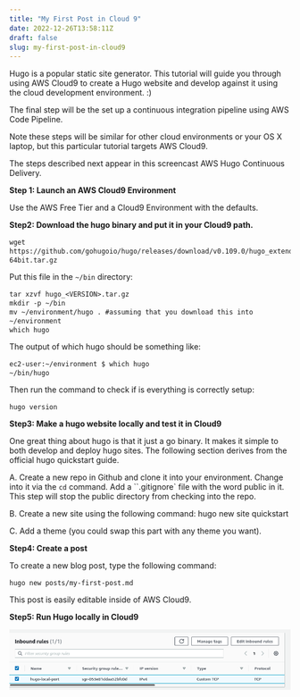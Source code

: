```yaml
---
title: "My First Post in Cloud 9"
date: 2022-12-26T13:58:11Z
draft: false
slug: my-first-post-in-cloud9
---
```


Hugo is a popular static site generator. This tutorial will guide you through using AWS Cloud9
to create a Hugo website and develop against it using the cloud development environment. :)

The final step will be the set up a continuous integration pipeline using AWS Code Pipeline.

Note these steps will be similar for other cloud environments or your OS X laptop, but this
particular tutorial targets AWS Cloud9.

The steps described next appear in this screencast AWS Hugo Continuous Delivery.

**Step 1: Launch an AWS Cloud9 Environment**

Use the AWS Free Tier and a Cloud9 Environment with the defaults.

**Step2: Download the hugo binary and put it in your Cloud9 path.**


```
wget https://github.com/gohugoio/hugo/releases/download/v0.109.0/hugo_extended_0.109.0_Linux-64bit.tar.gz
```

Put this file in the `~/bin` directory:

```
tar xzvf hugo_<VERSION>.tar.gz
mkdir -p ~/bin
mv ~/environment/hugo . #assuming that you download this into ~/environment
which hugo
```

The output of which hugo should be something like:

```
ec2-user:~/environment $ which hugo
~/bin/hugo
```

Then run the command to check if is everything is correctly setup:

```
hugo version
```

**Step3: Make a hugo website locally and test it in Cloud9**

One great thing about hugo is that it just a go binary. It makes it simple to both develop and
deploy hugo sites. The following section derives from the official hugo quickstart guide.

A. Create a new repo in Github and clone it into your environment. Change into it via the `cd`
command. Add a ``.gitignore` file with the word public in it. This step will stop the public
directory from checking into the repo.

B. Create a new site using the following command: hugo new site quickstart

C. Add a theme (you could swap this part with any theme you want).

**Step4: Create a post**

To create a new blog post, type the following command:

```
hugo new posts/my-first-post.md
``` 

This post is easily editable inside of AWS Cloud9.

**Step5: Run Hugo locally in Cloud9**

![Config TCP Port](/static/tcp-port-config-screenshot.png)


